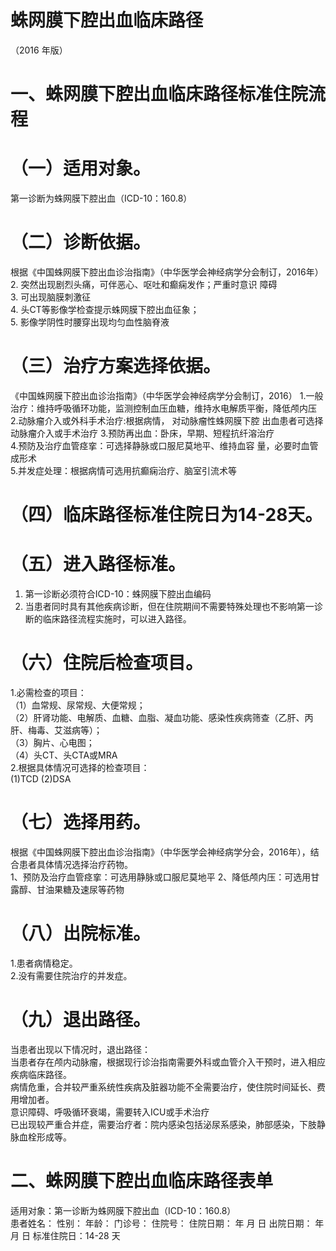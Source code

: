 # 蛛网膜下腔出血临床路径  
（2016 年版）  
# 一、蛛网膜下腔出血临床路径标准住院流程  
# （一）适用对象。  
第一诊断为蛛网膜下腔出血（ICD-10：160.8）  
# （二）诊断依据。  
根据《中国蛛网膜下腔出血诊治指南》（中华医学会神经病学分会制订，2016年）  
2. 突然出现剧烈头痛，可伴恶心、呕吐和癫痫发作；严重时意识 障碍  
3. 可出现脑膜刺激征  
4. 头CT等影像学检查提示蛛网膜下腔出血征象；  
5. 影像学阴性时腰穿出现均匀血性脑脊液  
# （三）治疗方案选择依据。  
《中国蛛网膜下腔出血诊治指南》（中华医学会神经病学分会制订，2016） 1.一般治疗：维持呼吸循环功能，监测控制血压血糖，维持水电解质平衡，降低颅内压 2.动脉瘤介入或外科手术治疗:根据病情， 对动脉瘤性蛛网膜下腔 出血患者可选择动脉瘤介入或手术治疗 3.预防再出血：卧床，早期、短程抗纤溶治疗  
4.预防及治疗血管痉挛：可选择静脉或口服尼莫地平、维持血容 量，必要时血管成形术  
5.并发症处理：根据病情可选用抗癫痫治疗、脑室引流术等  
# （四）临床路径标准住院日为14-28天。  
# （五）进入路径标准。  
1. 第一诊断必须符合ICD-10：蛛网膜下腔出血编码  
2. 当患者同时具有其他疾病诊断，但在住院期间不需要特殊处理也不影响第一诊断的临床路径流程实施时，可以进入路径。  
# （六）住院后检查项目。  
1.必需检查的项目：  
（1）血常规、尿常规、大便常规；  
（2）肝肾功能、电解质、血糖、血脂、凝血功能、感染性疾病筛查（乙肝、丙肝、梅毒、艾滋病等）；  
（3）胸片、心电图；  
（4）头CT、头CTA或MRA  
2.根据具体情况可选择的检查项目：  
(1)TCD  (2)DSA  
# （七）选择用药。  
根据《中国蛛网膜下腔出血诊治指南》（中华医学会神经病学分会，2016年），结合患者具体情况选择治疗药物。  
1、预防及治疗血管痉挛：可选用静脉或口服尼莫地平 2、降低颅内压：可选用甘露醇、甘油果糖及速尿等药物  
# （八）出院标准。  
1.患者病情稳定。  
2.没有需要住院治疗的并发症。  
# （九）退出路径。  
当患者出现以下情况时，退出路径：  
当患者存在颅内动脉瘤，根据现行诊治指南需要外科或血管介入干预时，进入相应疾病临床路径。  
病情危重，合并较严重系统性疾病及脏器功能不全需要治疗，使住院时间延长、费用增加者。  
意识障碍、呼吸循环衰竭，需要转入ICU或手术治疗  
已出现较严重合并症，需要治疗者：院内感染包括泌尿系感染，肺部感染，下肢静脉血栓形成等。  
# 二、蛛网膜下腔出血临床路径表单  
适用对象：第一诊断为蛛网膜下腔出血（ICD-10：160.8）  
患者姓名：          性别：     年龄：     门诊号：        住院号：           住院日期：   年   月   日   出院日期：    年    月    日     标准住院日：14-28 天  

